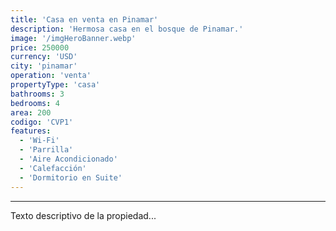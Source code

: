 ```yaml
---
title: 'Casa en venta en Pinamar'
description: 'Hermosa casa en el bosque de Pinamar.'
image: '/imgHeroBanner.webp'
price: 250000
currency: 'USD'
city: 'pinamar'
operation: 'venta'
propertyType: 'casa'
bathrooms: 3
bedrooms: 4
area: 200
codigo: 'CVP1'
features:
  - 'Wi-Fi'
  - 'Parrilla'
  - 'Aire Acondicionado'
  - 'Calefacción'
  - 'Dormitorio en Suite'
---
```

---

Texto descriptivo de la propiedad...
